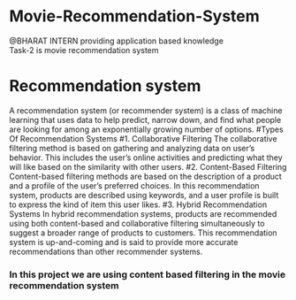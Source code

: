 # Movie-Recommendation-System
@BHARAT INTERN providing application based knowledge <br>
Task-2 is movie recommendation system <br>
# Recommendation system
A recommendation system (or recommender system) is a class of machine learning that uses data to help predict, narrow down, and find what people are looking for among an exponentially growing number of options.
#Types Of Recommendation Systems
#1. Collaborative Filtering
The collaborative filtering method is based on gathering and analyzing data on user’s behavior. This includes the user’s online activities and predicting what they will like based on the similarity with other users.
#2. Content-Based Filtering
Content-based filtering methods are based on the description of a product and a profile of the user’s preferred choices. In this recommendation system, products are described using keywords, and a user profile is built to express the kind of item this user likes.
#3. Hybrid Recommendation Systems
In hybrid recommendation systems, products are recommended using both content-based and collaborative filtering simultaneously to suggest a broader range of products to customers. This recommendation system is up-and-coming and is said to provide more accurate recommendations than other recommender systems.

<h3>In this project we are using content based filtering in the movie recommendation system</h3>

